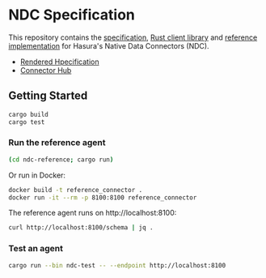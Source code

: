 # NDC Specification

This repository contains the [specification](./specification), [Rust client library](./ndc-client) and [reference implementation](./ndc-reference) for Hasura's Native Data Connectors (NDC).

- [Rendered Hpecification](http://hasura.github.io/ndc-spec/)
- [Connector Hub](https://github.com/hasura/ndc-hub)

## Getting Started

```sh
cargo build
cargo test
```

### Run the reference agent

```sh
(cd ndc-reference; cargo run)
```

Or run in Docker:

```sh
docker build -t reference_connector .
docker run -it --rm -p 8100:8100 reference_connector
```

The reference agent runs on http://localhost:8100:

```sh
curl http://localhost:8100/schema | jq .
```

### Test an agent

```sh
cargo run --bin ndc-test -- --endpoint http://localhost:8100
```
